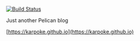 [![Build Status](https://travis-ci.org/karpoke/karpoke.github.io.svg?branch=release)](https://travis-ci.org/karpoke/karpoke.github.io)

Just another Pelican blog

[https://karpoke.github.io](https://karpoke.github.io)
